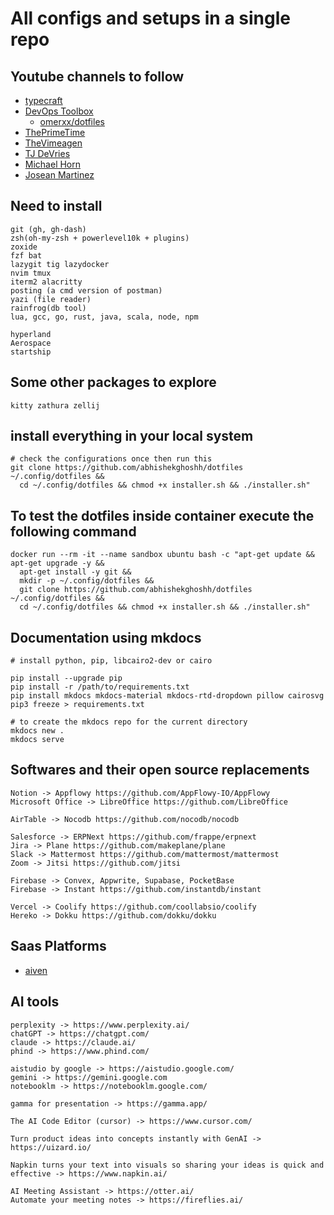 # All configs and setups in a single repo



## Youtube channels to follow

- [typecraft](https://www.youtube.com/@typecraft_dev/videos)
- [DevOps Toolbox](https://www.youtube.com/@devopstoolbox/videos)
  - [omerxx/dotfiles](https://github.com/omerxx/dotfiles)
- [ThePrimeTime](https://www.youtube.com/@ThePrimeTimeagen/videos)
- [TheVimeagen](https://www.youtube.com/@TheVimeagen/playlists)
- [TJ DeVries](https://www.youtube.com/@teej_dv)
- [Michael Horn](https://www.youtube.com/@MichaelNROH)
- [Josean Martinez](https://www.youtube.com/@joseanmartinez/videos)


## Need to install 
```
git (gh, gh-dash)
zsh(oh-my-zsh + powerlevel10k + plugins)
zoxide
fzf bat 
lazygit tig lazydocker
nvim tmux 
iterm2 alacritty
posting (a cmd version of postman)
yazi (file reader)
rainfrog(db tool)
lua, gcc, go, rust, java, scala, node, npm

hyperland
Aerospace
startship
```

## Some other packages to explore
```
kitty zathura zellij
```

## install everything in your local system
```
# check the configurations once then run this
git clone https://github.com/abhishekghoshh/dotfiles ~/.config/dotfiles &&
  cd ~/.config/dotfiles && chmod +x installer.sh && ./installer.sh"
```


## To test the dotfiles inside container execute the following command
```
docker run --rm -it --name sandbox ubuntu bash -c "apt-get update && apt-get upgrade -y && 
  apt-get install -y git &&
  mkdir -p ~/.config/dotfiles &&
  git clone https://github.com/abhishekghoshh/dotfiles ~/.config/dotfiles &&
  cd ~/.config/dotfiles && chmod +x installer.sh && ./installer.sh"
```


## Documentation using mkdocs
```
# install python, pip, libcairo2-dev or cairo

pip install --upgrade pip
pip install -r /path/to/requirements.txt
pip install mkdocs mkdocs-material mkdocs-rtd-dropdown pillow cairosvg
pip3 freeze > requirements.txt

# to create the mkdocs repo for the current directory
mkdocs new . 
mkdocs serve
```

## Softwares and their open source replacements
```
Notion -> Appflowy https://github.com/AppFlowy-IO/AppFlowy
Microsoft Office -> LibreOffice https://github.com/LibreOffice

AirTable -> Nocodb https://github.com/nocodb/nocodb

Salesforce -> ERPNext https://github.com/frappe/erpnext
Jira -> Plane https://github.com/makeplane/plane
Slack -> Mattermost https://github.com/mattermost/mattermost
Zoom -> Jitsi https://github.com/jitsi

Firebase -> Convex, Appwrite, Supabase, PocketBase
Firebase -> Instant https://github.com/instantdb/instant

Vercel -> Coolify https://github.com/coollabsio/coolify
Hereko -> Dokku https://github.com/dokku/dokku

```

## Saas Platforms
- [aiven](https://aiven.io/)



## AI tools
```
perplexity -> https://www.perplexity.ai/
chatGPT -> https://chatgpt.com/
claude -> https://claude.ai/
phind -> https://www.phind.com/

aistudio by google -> https://aistudio.google.com/
gemini -> https://gemini.google.com
notebooklm -> https://notebooklm.google.com/

gamma for presentation -> https://gamma.app/

The AI Code Editor (cursor) -> https://www.cursor.com/

Turn product ideas into concepts instantly with GenAI -> https://uizard.io/

Napkin turns your text into visuals so sharing your ideas is quick and effective -> https://www.napkin.ai/

AI Meeting Assistant -> https://otter.ai/
Automate your meeting notes -> https://fireflies.ai/
```